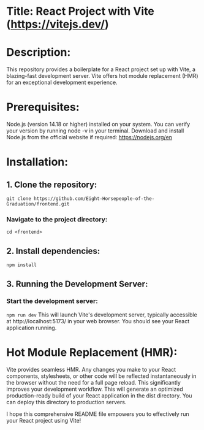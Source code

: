 # Title: React Project with Vite (https://vitejs.dev/)

# Description:

This repository provides a boilerplate for a React project set up with Vite, a blazing-fast development server. Vite offers hot module replacement (HMR) for an exceptional development experience.

# Prerequisites:

Node.js (version 14.18 or higher) installed on your system. You can verify your version by running node -v in your terminal. Download and install Node.js from the official website if required: https://nodejs.org/en

# Installation:

## 1. Clone the repository:

`git clone https://github.com/Eight-Horsepeople-of-the-Graduation/frontend.git`

### Navigate to the project directory:

`cd <frontend>`

## 2. Install dependencies:

`npm install`

## 3. Running the Development Server:

### Start the development server:

`npm run dev`
This will launch Vite's development server, typically accessible at http://localhost:5173/ in your web browser. You should see your React application running.

# Hot Module Replacement (HMR):

Vite provides seamless HMR. Any changes you make to your React components, stylesheets, or other code will be reflected instantaneously in the browser without the need for a full page reload. This significantly improves your development workflow.
This will generate an optimized production-ready build of your React application in the dist directory. You can deploy this directory to production servers.

I hope this comprehensive README file empowers you to effectively run your React project using Vite!
